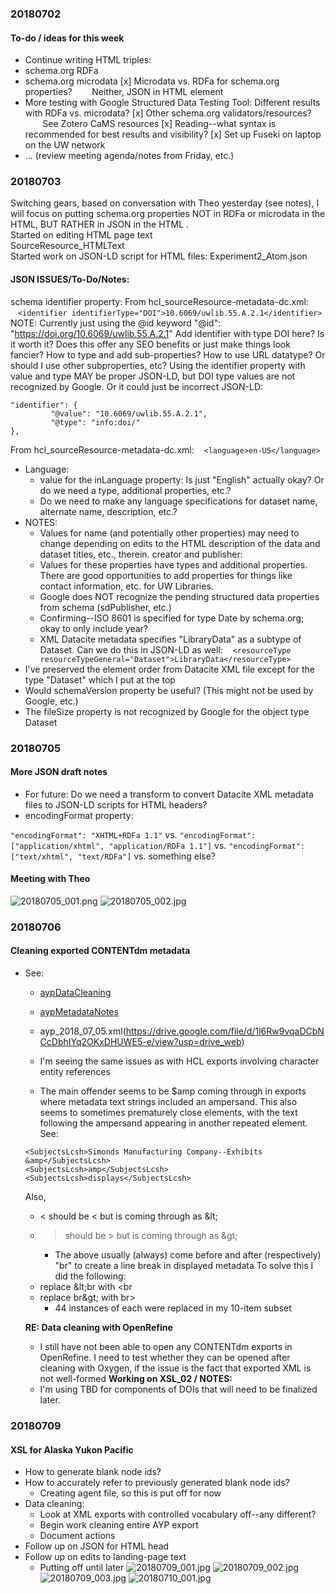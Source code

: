 ### 20180702

#### To-do / ideas for this week

- Continue writing HTML triples:
- schema.org RDFa
- schema.org microdata
[x] Microdata vs. RDFa for schema.org properties?
       Neither, JSON in HTML <head> element
- More testing with Google Structured Data Testing Tool: Different results with RDFa vs. microdata?
[x] Other schema.org validators/resources?
       See Zotero CaMS resources
[x] Reading--what syntax is recommended for best results and visibility?
[x] Set up Fuseki on laptop on the UW network
- ... (review meeting agenda/notes from Friday, etc.)

### 20180703

Switching gears, based on conversation with Theo yesterday (see notes), I will focus on putting schema.org properties NOT in RDFa or microdata in the HTML, BUT RATHER in JSON in the HTML <head>.  
Started on editing HTML page text  
SourceResource_HTMLText  
Started work on JSON-LD script for HTML files: Experiment2_Atom.json  

#### JSON ISSUES/To-Do/Notes:
schema identifier property:
From hcl_sourceResource-metadata-dc.xml:
   `<identifier identifierType="DOI">10.6069/uwlib.55.A.2.1</identifier>`
NOTE: Currently just using the @id keyword
"@id": "https://doi.org/10.6069/uwlib.55.A.2.1"
Add identifier with type DOI here? Is it worth it? Does this offer any SEO benefits or just make things look fancier?
How to type and add sub-properties? How to use URL datatype? Or should I use other subproperties, etc?
Using the identifier property with value and type MAY be proper JSON-LD, but DOI type values are not recognized by Google. Or it could just be incorrect JSON-LD:
```
"identifier": {
         "@value": "10.6069/uwlib.55.A.2.1",
         "@type": "info:doi/"
},
```
From hcl_sourceResource-metadata-dc.xml:
   ``<language>en-US</language>``
- Language:
  - value for the inLanguage property: Is just "English" actually okay? Or do we need a type, additional properties, etc.?
  - Do we need to make any language specifications for dataset name, alternate name, description, etc.?
- NOTES:
  - Values for name (and potentially other properties) may need to change depending on edits to the HTML description of the data and dataset titles, etc., therein.
creator and publisher:
  - Values for these properties have types and additional properties. There are good opportunities to add properties for things like contact information, etc. for UW Libraries.
  - Google does NOT recognize the pending structured data properties from schema (sdPublisher, etc.)
  - Confirming--ISO 8601 is specified for type Date by schema.org; okay to only include year?
  - XML Datacite metadata specifies "LibraryData" as a subtype of Dataset. Can we do this in JSON-LD as well:
   `<resourceType resourceTypeGeneral="Dataset">LibraryData</resourceType>`
- I've preserved the element order from Datacite XML file except for the type "Dataset" which I put at the top
- Would schemaVersion property be useful? (This might not be used by Google, etc.)
- The fileSize property is not recognized by Google for the object type Dataset

### 20180705

#### More JSON draft notes
- For future: Do we need a transform to convert Datacite XML metadata files to JSON-LD scripts for HTML headers?
- encodingFormat property:

`"encodingFormat": "XHTML+RDFa 1.1"`
vs.
`"encodingFormat": ["application/xhtml", "application/RDFa 1.1"]`
vs.
`"encodingFormat": ["text/xhtml", "text/RDFa"]`
vs. something else?

#### Meeting with Theo

![20180705_001.png](https://github.com/briesenberg07/libraryNotes/blob/master/images/20180705_001.png)
![20180705_002.jpg](https://github.com/briesenberg07/libraryNotes/blob/master/images/20180705_002.jpg)

### 20180706

#### Cleaning exported CONTENTdm metadata

- See:
  - [aypDataCleaning](https://docs.google.com/spreadsheets/d/1Mb1C7xfAPkEG980RNlEbBgIw9ow4-IXo21k8f1SQ9MU/edit?usp=sharing)
  - [aypMetadataNotes](https://docs.google.com/document/d/1bI6pf8SceygexT_ozEdFmEG6RoGjY5aI7cCs8KyPXLo/edit?usp=sharing)
  - ayp_2018_07_05.xml(https://drive.google.com/file/d/1l6Rw9vqaDCbNCcDbhIYq2OKxDHUWE5-e/view?usp=drive_web)

  - I'm seeing the same issues as with HCL exports involving character entity references
  - The main offender seems to be $amp coming through in exports where metadata text strings included an ampersand. This also seems to sometimes prematurely close elements, with the text following the ampersand appearing in another repeated element. See:
  ```
  <SubjectsLcsh>Simonds Manufacturing Company--Exhibits &amp</SubjectsLcsh>
  <SubjectsLcsh>amp</SubjectsLcsh>
  <SubjectsLcsh>displays</SubjectsLcsh>
  ```
  Also,
  - < should be &lt; but is coming through as &amp;lt;
  - > should be &gt; but is coming through as &amp;gt;
    - The above usually (always) come before and after (respectively) "br" to create a line break in displayed metadata
  To solve this I did the following:
  - replace &amp;lt;br with &lt;br
  - replace br&amp;gt; with br&gt;
    - 44 instances of each were replaced in my 10-item subset

  **RE: Data cleaning with OpenRefine**
  - I still have not been able to open any CONTENTdm exports in OpenRefine. I need to test whether they can be opened after cleaning with Oxygen, if the issue is the fact that exported XML is not well-formed
  **Working on XSL_02 / NOTES:**
  - I'm using TBD for components of DOIs that will need to be finalized later.

### 20180709

#### XSL for Alaska Yukon Pacific
- How to generate blank node ids?
- How to accurately refer to previously generated blank node ids?
   - Creating agent file, so this is put off for now
- Data cleaning:
   - Look at XML exports with controlled vocabulary off--any different?
   - Begin work cleaning entire AYP export
   - Document actions
- Follow up on JSON for HTML head
- Follow up on edits to landing-page text
   - Putting off until later
![20180709_001.jpg](https://github.com/briesenberg07/libraryNotes/blob/master/images/20180709_001.jpg)
![20180709_002.jpg](https://github.com/briesenberg07/libraryNotes/blob/master/images/20180709_002.jpg)
![20180709_003.jpg](https://github.com/briesenberg07/libraryNotes/blob/master/images/20180709_003.jpg)
![20180710_001.jpg](https://github.com/briesenberg07/libraryNotes/blob/master/images/20180710_001.jpg)

